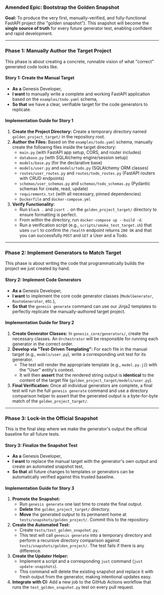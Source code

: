 ### **Amended Epic: Bootstrap the Golden Snapshot**

**Goal:** To produce the very first, manually-verified, and fully-functional FastAPI project (the "golden snapshot"). This snapshot will become the **single source of truth** for every future generator test, enabling confident and rapid development.

---
### **Phase 1: Manually Author the Target Project**

This phase is about creating a concrete, runnable vision of what "correct" generated code looks like.

#### **Story 1: Create the Manual Target**
* **As a** Genesis Developer,
* **I want** to manually write a complete and working FastAPI application based on the `examples/todo.yaml` schema,
* **So that** we have a clear, verifiable target for the code generators to replicate.

#### **Implementation Guide for Story 1**
1.  **Create the Project Directory:** Create a temporary directory named `golden_project_target/` in the repository root.
2.  **Author the Files:** Based on the `examples/todo.yaml` schema, manually create the following files inside the target directory:
    * `main.py` (with FastAPI app setup, CORS, and router includes)
    * `database.py` (with SQLAlchemy engine/session setup)
    * `models/base.py` (for the declarative base)
    * `models/user.py` and `models/todo.py` (SQLAlchemy ORM classes)
    * `routes/user_routes.py` and `routes/todo_routes.py` (FastAPI routers with CRUD endpoints)
    * `schemas/user_schemas.py` and `schemas/todo_schemas.py` (Pydantic schemas for create, read, update)
    * `requirements.txt` (with all necessary, pinned dependencies)
    * `Dockerfile` and `docker-compose.yml`
3.  **Verify Functionality:**
    * Run `black .` and `isort .` on the `golden_project_target/` directory to ensure formatting is perfect.
    * From within the directory, run `docker-compose up --build -d`.
    * Run a verification script (e.g., `scripts/smoke_test_target.sh`) that uses `curl` to confirm the `/health` endpoint returns `200 OK` and that you can successfully `POST` and `GET` a User and a Todo.

---
### **Phase 2: Implement Generators to Match Target**

This phase is about writing the code that programmatically builds the project we just created by hand.

#### **Story 2: Implement Code Generators**
* **As a** Genesis Developer,
* **I want** to implement the core code generator classes (`ModelGenerator`, `RouteGenerator`, etc.),
* **So that** the `genesis generate` command can use our Jinja2 templates to perfectly replicate the manually-authored target project.

#### **Implementation Guide for Story 2**
1.  **Create Generator Classes:** In `genesis_core/generators/`, create the necessary classes. An `Orchestrator` will be responsible for running each generator in the correct order.
2.  **Develop via "Test-Driven Templating":** For each file in the manual target (e.g., `models/user.py`), write a corresponding unit test for its generator.
    * The test will render the appropriate template (e.g., `model.py.j2`) with the "User" entity's context.
    * It will then **assert** that the rendered string output is **identical** to the content of the target file (`golden_project_target/models/user.py`).
3.  **Final Verification:** Once all individual generators are complete, a final test will run the full `genesis generate` command and use a directory comparison helper to assert that the generated output is a byte-for-byte match of the `golden_project_target/`.

---
### **Phase 3: Lock-in the Official Snapshot**

This is the final step where we make the generator's output the official baseline for all future tests.

#### **Story 3: Finalize the Snapshot Test**
* **As a** Genesis Developer,
* **I want** to replace the manual target with the generator's own output and create an automated snapshot test,
* **So that** all future changes to templates or generators can be automatically verified against this trusted baseline.

#### **Implementation Guide for Story 3**
1.  **Promote the Snapshot:**
    * Run `genesis generate` one last time to create the final output.
    * **Delete** the `golden_project_target/` directory.
    * **Move** the generated output to its permanent home at `tests/snapshots/golden_project/`. Commit this to the repository.
2.  **Create the Automated Test:**
    * Create `tests/test_golden_snapshot.py`.
    * This test will call `genesis generate` into a temporary directory and perform a recursive directory comparison against `tests/snapshots/golden_project/`. The test fails if there is any difference.
3.  **Create the Updater Helper:**
    * Implement a script and a corresponding `just` command (`just update-snapshots`).
    * This command will delete the existing snapshot and replace it with fresh output from the generator, making intentional updates easy.
4.  **Integrate with CI:** Add a new job to the GitHub Actions workflow that runs the `test_golden_snapshot.py` test on every pull request.
